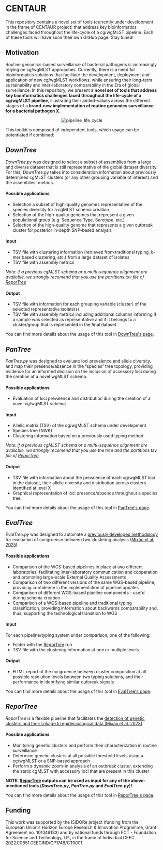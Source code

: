 # CENTAUR

This repository contains a novel set of tools (currently under development in the frame of CENTAUR project) that address key bioinformatics challenges faced throughout the life-cycle of a cg/wgMLST pipeline. Each of these tools will have soon their own GitHub page. Stay tuned!

## Motivation
Routine genomics-based surveillance of bacterial pathogens is increasingly relying on cg/wgMLST approaches. Currently, there is a need for bioinformatics solutions that facilitate the development, deployment and application of new cg/wgMLST workflows, while ensuring their long-term sustainability and inter-laboratory comparability in the Era of global surveillance. In this repository, we present a **novel set of tools that address key bioinformatics challenges faced throughout the life-cycle of a cg/wgMLST pipeline**, illustrating their added-values across the different stages of a **brand-new implementation of routine genomics surveillance for a bacterial pathogen X**.

<p align="center">
  <img src="https://github.com/user-attachments/assets/693c9fa2-8ed0-4bf8-b273-d65cefcadfd3" alt="pipeline_life_cycle" />
</p>

This toolkit is composed of independent tools, which usage can be potentiated if combined:

## _DownTree_
_DownTree.py_ was designed to select a subset of assemblies from a large and diverse dataset that is still representative of the global dataset diversity. For this, _DownTree.py_ takes into consideration information about previously determined cgMLST clusters (or any other grouping variable of interest) and the assemblies' metrics.

#### Possible applications
- Selection a subset of high-quality genomes representative of the species diversity for a cgMLST schema creation
- Selection of the high-quality genomes that represent a given populational group (e.g. Sequence Type, Serotype, etc.)
- Selection of the high-quality genome that represents a given outbreak cluster for posterior in-depth SNP-based analysis

#### Input
- TSV file with clustering information (retrieved from traditional typing, _k_-mer based clustering, etc.) from a large dataset of isolates
- TSV file with assembly metrics

_Note: if a previous cgMLST schema or a multi-sequence alignment are available, we strongly recomend that you use the partitions.tsv file of [ReporTree](https://github.com/insapathogenomics/ReporTree)_  

#### Output
- TSV file with information for each grouping variable (cluster) of the selected representative isolate(s)
- TSV file with assembly metrics including additional columns informing if a sample was selected as representative and if it belongs to a cluster/group that is represented in the final dataset.

You can find more details about the usage of this tool in [DownTree's page](https://github.com/insapathogenomics/CENTAUR/blob/main/DownTree/README.md).

## _PanTree_
_PanTree.py_ was designed to evaluate loci prevalence and allele diversity, and map their presence/absence in the “species” tree topology, providing evidence for an informed decision on the inclusion of accessory loci during the creation of a novel wgMLST schema.

#### Possible applications
- Evaluation of loci prevalence and distribution during the creation of a novel cg/wgMLST schema

#### Input
- Allelic matrix (TSV) of the cg/wgMLST schema under development
- Species tree (NWK)
- Clustering information based on a previously used typing method

_Note: if a previous cgMLST schema or a multi-sequence alignment are available, we strongly recomend that you use the tree and the partitions.tsv file of [ReporTree](https://github.com/insapathogenomics/ReporTree)_  

#### Output
- TSV file with information about the prevalence of each cg/wgMLST loci in the dataset, their allelic diversity and distribution across clusters identified at level X
- Graphical representation of loci presence/absence throughout a species tree 

You can find more details about the usage of this tool in [PanTree's page](https://github.com/insapathogenomics/CENTAUR/blob/main/PanTree/README.md).

## _EvalTree_
_EvalTree.py_ was designed to automate a [previously developed methodology](https://github.com/insapathogenomics/WGS_cluster_congruence) for evaluation of congruence between two clustering analysis ([Mixão et al. 2025](https://www.nature.com/articles/s41467-025-59246-8)).

#### Possible applications
- Comparison of the WGS-based pipelines in place at two different laboratories, facilitating inter-laboratory communication and cooperation and promoting large-scale External Quality Assessments
- Comparison of two different versions of the same WGS-based pipeline, providing confidence in the implementation of pipeline updates
- Comparison of different WGS-based pipeline components - useful during schema creation
- Comparison of a WGS-based pipeline and traditional typing classification, providing information about backwards comparability and, thus, supporting the technological transition to WGS  

#### Input
For each pipeline/typing system under comparison, one of the following:
- Folder with the [ReporTree](https://github.com/insapathogenomics/ReporTree) run
- TSV file with the clustering information at one or multiple levels

#### Output
- HTML report of the congruence between cluster composition at all possible resolution levels between two typing solutions, and their performance in identifying similar outbreak signals

You can find more details about the usage of this tool in [EvalTree's page](https://github.com/insapathogenomics/CENTAUR/blob/main/EvalTree/README.md).

## _ReporTree_

_ReporTree_ is a flexible pipeline that facilitates the [detection of genetic clusters and their linkage to epidemiological data (Mixão et al. 2023)](https://genomemedicine.biomedcentral.com/articles/10.1186/s13073-023-01196-1).

#### Possible applications
- Monitoring genetic clusters and perform their characterization in routine surveillance
- Determine genetic clusters at all possible threshold levels using a cg/wgMLST or a SNP-based approach
- Perform a dynamic zoom-in analysis of an outbreak cluster, extending the static cgMLST with accessory loci that are present in this cluster

**NOTE: [ReporTree](https://github.com/insapathogenomics/ReporTree) outputs can be used as input for any of the above-mentioned tools (_DownTree.py_, _PanTree.py_ and _EvalTree.py_)!**
  
You can find more details about the usage of this tool in [ReporTree's page](https://github.com/insapathogenomics/ReporTree).

## Funding
This work was supported by the ISIDORe project (funding from the European Union’s Horizon Europe Research & Innovation Programme, Grant Agreement no. 101046133) and by national funds through FCT - Foundation for Science and Technology, I.P., in the frame of Individual CEEC 2022.00851.CEECIND/CP1748/CT0001.
